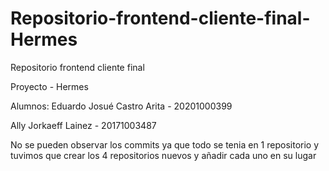 # Repositorio-frontend-cliente-final-Hermes
Repositorio frontend cliente final

Proyecto - Hermes

Alumnos:
Eduardo Josué Castro Arita - 20201000399

Ally Jorkaeff Lainez - 20171003487


No se pueden observar los commits ya que todo se tenia en 1 repositorio y tuvimos que crear los 4 repositorios nuevos y añadir cada uno en su lugar
